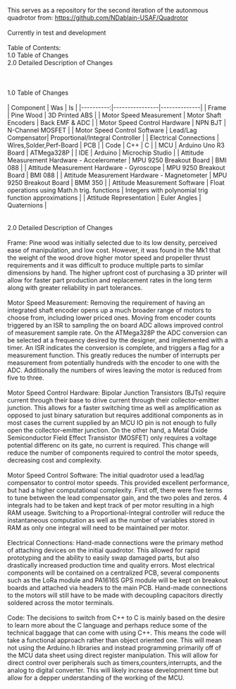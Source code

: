 This serves as a repository for the second iteration of the autonmous quadrotor from: https://github.com/NDablain-USAF/Quadrotor
<br /> 
<br /> 
Currently in test and development
<br /> 
<br /> 
Table of Contents:<br /> 
1.0    Table of Changes<br /> 
2.0    Detailed Description of Changes         
<br /> 
<br /> 
<br /> 
1.0 Table of Changes
<br /> 
<br /> 
| Component | Was | Is |
|----------:|----------------|--------------|
| Frame | Pine Wood | 3D Printed ABS |
| Motor Speed Measurement | Motor Shaft Encoders | Back EMF & ADC |
| Motor Speed Control Hardware | NPN BJT | N-Channel MOSFET |
| Motor Speed Control Software | Lead/Lag Compensator| Proportional/Integral Controller |
| Electrical Connections | Wires,Solder,Perf-Board | PCB |
| Code | C++ | C |
| MCU | Arduino Uno R3 Board | ATMega328P |
| IDE | Arduino | Microchip Studio |
| Attitude Measurement Hardware - Accelerometer | MPU 9250 Breakout Board | BMI 088 |
| Attitude Measurement Hardware - Gyroscope | MPU 9250 Breakout Board | BMI 088 |
| Attitude Measurement Hardware - Magnetometer | MPU 9250 Breakout Board | BMM 350 |
| Attitude Measurement Software | Float operations using Math.h trig. functions | Integers with polynomial trig function approximations |
| Attitude Representation | Euler Angles | Quaternions |
<br /> 
<br /> 
<br /> 
2.0 Detailed Description of Changes
<br /> 
<br /> 
  Frame: Pine wood was initially selected due to its low density, perceived ease of manipulation, and low cost. However, it was found in the Mk1 that the weight of the wood drove higher motor speed and propeller thrust requirements and it was difficult to produce multiple parts to similar dimensions by hand. The higher upfront cost of purchasing a 3D printer will allow for faster part production and replacement rates in the long term along with greater reliability in part tolerances.
  <br /> 
  <br /> 
  Motor Speed Measurement: Removing the requirement of having an integrated shaft encoder opens up a much broader range of motors to choose from, including lower priced ones. Moving from encoder counts triggered by an ISR to sampling the on board ADC allows improved control of measurement sample rate. On the ATMega328P the ADC conversion can be selected at a frequency desired by the designer, and implemented with a timer. An ISR indicates the conversion is complete, and triggers a flag for a measurement function. This greatly reduces the number of interrupts per measurement from potentially hundreds with the encoder to one with the ADC. Additionally the numbers of wires leaving the motor is reduced from five to three. 
  <br /> 
  <br /> 
  Motor Speed Control Hardware: Bipolar Junction Transistors (BJTs) require current through their base to drive current through their collector-emitter junction. This allows for a faster switching time as well as amplification as opposed to just binary saturation but requires additional components as in most cases the current supplied by an MCU IO pin is not enough to fully open the collector-emitter junction. On the other hand, a Metal Oxide Semiconductor Field Effect Transistor (MOSFET) only requires a voltage potential differenc on its gate, no current is required. This change will reduce the number of components required to control the motor speeds, decreasing cost and complexity.
  <br />
  <br />
   Motor Speed Control Software: The initial quadrotor used a lead/lag compensator to control motor speeds. This provided excellent performance, but had a higher computational complexity. First off, there were five terms to tune between the lead compensator gain, and the two poles and zeros. 4 integrals had to be taken and kept track of per motor resulting in a high RAM useage. Switching to a Proportional-Integral controller will reduce the instantaneous computation as well as the number of variables stored in RAM as only one integral will need to be maintained per motor.
   <br />
   <br />
   Electrical Connections: Hand-made connections were the primary method of attaching devices on the initial quadrotor. This allowed for rapid prototyping and the ability to easily swap damaged parts, but also drastically increased production time and quality errors. Most electrical components will be contained on a centralized PCB, several components such as the LoRa module and PA1616S GPS module will be kept on breakout boards and attached via headers to the main PCB. Hand-made connections to the motors will still have to be made with decoupling capacitors directly soldered across the motor terminals.
   <br />
   <br />
   Code: The decisions to switch from C++ to C is mainly based on the desire to learn more about the C language and perhaps reduce some of the technical baggage that can come with using C++. This means the code will take a functional approach rather than object oriented one. This will mean not using the Arduino.h libraries and instead programming primarily off of the MCU data sheet using direct register manipulation. This will allow for direct control over peripherals such as timers,counters,interrupts, and the analog to digital converter. This will likely increase development time but allow for a depper understanding of the working of the MCU.
